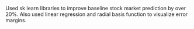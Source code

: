 Used sk learn libraries to improve baseline stock market prediction by over 20%. Also used linear regression and radial basis function to visualize error margins.
